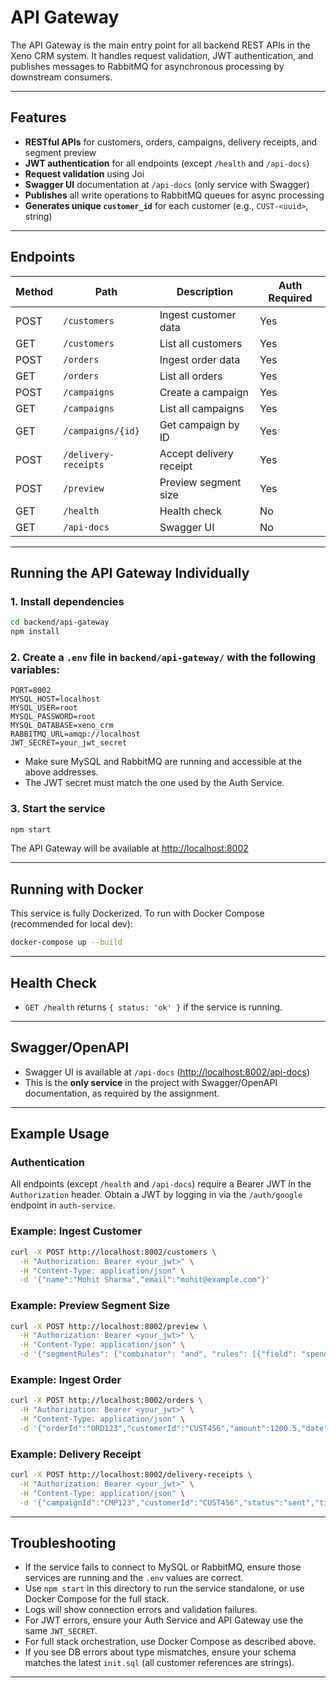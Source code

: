 # API Gateway

The API Gateway is the main entry point for all backend REST APIs in the Xeno CRM system. It handles request validation, JWT authentication, and publishes messages to RabbitMQ for asynchronous processing by downstream consumers.

---

## Features

- **RESTful APIs** for customers, orders, campaigns, delivery receipts, and segment preview
- **JWT authentication** for all endpoints (except `/health` and `/api-docs`)
- **Request validation** using Joi
- **Swagger UI** documentation at `/api-docs` (only service with Swagger)
- **Publishes** all write operations to RabbitMQ queues for async processing
- **Generates unique `customer_id`** for each customer (e.g., `CUST-<uuid>`, string)

---

## Endpoints

| Method | Path                | Description                        | Auth Required |
|--------|---------------------|------------------------------------|--------------|
| POST   | `/customers`        | Ingest customer data               | Yes          |
| GET    | `/customers`        | List all customers                 | Yes          |
| POST   | `/orders`           | Ingest order data                  | Yes          |
| GET    | `/orders`           | List all orders                    | Yes          |
| POST   | `/campaigns`        | Create a campaign                  | Yes          |
| GET    | `/campaigns`        | List all campaigns                 | Yes          |
| GET    | `/campaigns/{id}`   | Get campaign by ID                 | Yes          |
| POST   | `/delivery-receipts`| Accept delivery receipt            | Yes          |
| POST   | `/preview`          | Preview segment size               | Yes          |
| GET    | `/health`           | Health check                       | No           |
| GET    | `/api-docs`         | Swagger UI                         | No           |

---

## Running the API Gateway Individually

### 1. Install dependencies

```bash
cd backend/api-gateway
npm install
```

### 2. Create a `.env` file in `backend/api-gateway/` with the following variables:

```
PORT=8002
MYSQL_HOST=localhost
MYSQL_USER=root
MYSQL_PASSWORD=root
MYSQL_DATABASE=xeno_crm
RABBITMQ_URL=amqp://localhost
JWT_SECRET=your_jwt_secret
```

- Make sure MySQL and RabbitMQ are running and accessible at the above addresses.
- The JWT secret must match the one used by the Auth Service.

### 3. Start the service

```bash
npm start
```

The API Gateway will be available at [http://localhost:8002](http://localhost:8002)

---

## Running with Docker

This service is fully Dockerized. To run with Docker Compose (recommended for local dev):

```bash
docker-compose up --build
```

---

## Health Check

- `GET /health` returns `{ status: 'ok' }` if the service is running.

---

## Swagger/OpenAPI

- Swagger UI is available at `/api-docs` ([http://localhost:8002/api-docs](http://localhost:8002/api-docs))
- This is the **only service** in the project with Swagger/OpenAPI documentation, as required by the assignment.

---

## Example Usage

### Authentication

All endpoints (except `/health` and `/api-docs`) require a Bearer JWT in the `Authorization` header. Obtain a JWT by logging in via the `/auth/google` endpoint in `auth-service`.

### Example: Ingest Customer

```bash
curl -X POST http://localhost:8002/customers \
  -H "Authorization: Bearer <your_jwt>" \
  -H "Content-Type: application/json" \
  -d '{"name":"Mohit Sharma","email":"mohit@example.com"}'
```

### Example: Preview Segment Size

```bash
curl -X POST http://localhost:8002/preview \
  -H "Authorization: Bearer <your_jwt>" \
  -H "Content-Type: application/json" \
  -d '{"segmentRules": {"combinator": "and", "rules": [{"field": "spend", "op": ">", "value": 10000}]}}'
```

### Example: Ingest Order

```bash
curl -X POST http://localhost:8002/orders \
  -H "Authorization: Bearer <your_jwt>" \
  -H "Content-Type: application/json" \
  -d '{"orderId":"ORD123","customerId":"CUST456","amount":1200.5,"date":"2024-05-27T10:00:00Z"}'
```

### Example: Delivery Receipt

```bash
curl -X POST http://localhost:8002/delivery-receipts \
  -H "Authorization: Bearer <your_jwt>" \
  -H "Content-Type: application/json" \
  -d '{"campaignId":"CMP123","customerId":"CUST456","status":"sent","timestamp":"2024-05-27T10:05:00Z"}'
```

---

## Troubleshooting

- If the service fails to connect to MySQL or RabbitMQ, ensure those services are running and the `.env` values are correct.
- Use `npm start` in this directory to run the service standalone, or use Docker Compose for the full stack.
- Logs will show connection errors and validation failures.
- For JWT errors, ensure your Auth Service and API Gateway use the same `JWT_SECRET`.
- For full stack orchestration, use Docker Compose as described above.
- If you see DB errors about type mismatches, ensure your schema matches the latest `init.sql` (all customer references are strings).

---